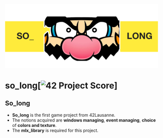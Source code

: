 ![README_img/wario_head.png](image/README_img/wario_head.png)

# so_long[![42 Project Score](https://42-project-badge.glitch.me/users/kdi-noce/project/so_long)]

## So_long 

* **So_long** is the first game project from 42Lausanne.
* The notions acquired are **windows managing**, **event managing**, **choice** of **colors and texture**.
* The **mlx_library** is required for this project.
